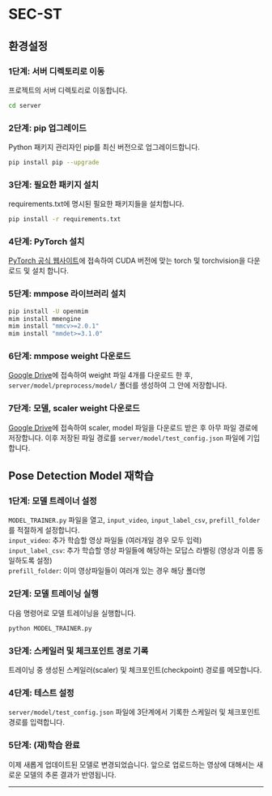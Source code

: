 # SEC-ST

## 환경설정

### 1단계: 서버 디렉토리로 이동
프로젝트의 서버 디렉토리로 이동합니다.
```bash
cd server
```

### 2단계: pip 업그레이드
Python 패키지 관리자인 pip를 최신 버전으로 업그레이드합니다.
```bash
pip install pip --upgrade
```

### 3단계: 필요한 패키지 설치
requirements.txt에 명시된 필요한 패키지들을 설치합니다.
```bash
pip install -r requirements.txt
```

### 4단계: PyTorch 설치
[PyTorch 공식 웹사이트](https://pytorch.org/get-started/locally/)에 접속하여 CUDA 버전에 맞는 torch 및 torchvision을 다운로드 및 설치 합니다.

### 5단계: mmpose 라이브러리 설치
```bash
pip install -U openmim
mim install mmengine
mim install "mmcv>=2.0.1"
mim install "mmdet>=3.1.0"
```

### 6단계: mmpose weight 다운로드
[Google Drive](https://drive.google.com/drive/u/1/folders/1ni9YmYd0puESIlHh8bIQWwkrYxKAe7F8)에 접속하여 weight 파일 4개를 다운로드 한 후, `server/model/preprocess/model/` 폴더를 생성하여 그 안에 저장합니다.

### 7단계: 모델, scaler weight 다운로드
[Google Drive](https://drive.google.com/drive/u/1/folders/1bpjvQ0E0YGKG5Tl71UozO8b0TOLjaQG-)에 접속하여 scaler, model 파일을 다운로드 받은 후 아무 파일 경로에 저장합니다. 이후 저장된 파일 경로를 `server/model/test_config.json` 파일에 기입합니다.



## Pose Detection Model 재학습

### 1단계: 모델 트레이너 설정
`MODEL_TRAINER.py` 파일을 열고, `input_video`, `input_label_csv`, `prefill_folder`를 적절하게 설정합니다.  
`input_video`: 추가 학습할 영상 파일들 (여러개일 경우 모두 입력)  
`input_label_csv`: 추가 학습할 영상 파일들에 해당하는 모답스 라벨링 (영상과 이름 동일하도록 설정)  
`prefill_folder`: 이미 영상파일들이 여러개 있는 경우 해당 폴더명  

### 2단계: 모델 트레이닝 실행
다음 명령어로 모델 트레이닝을 실행합니다.
```bash
python MODEL_TRAINER.py
```

### 3단계: 스케일러 및 체크포인트 경로 기록
트레이닝 중 생성된 스케일러(scaler) 및 체크포인트(checkpoint) 경로를 메모합니다.

### 4단계: 테스트 설정
`server/model/test_config.json` 파일에 3단계에서 기록한 스케일러 및 체크포인트 경로를 입력합니다.

### 5단계: (재)학습 완료
이제 새롭게 업데이트된 모델로 변경되었습니다. 앞으로 업로드하는 영상에 대해서는 새로운 모델의 추론 결과가 반영됩니다.

---
